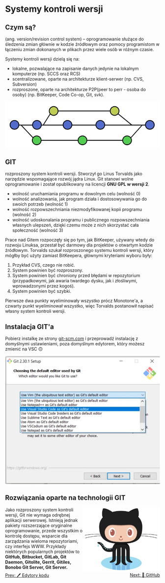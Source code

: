 # Systemy kontroli wersji
## Czym są?
(ang. version/revision control system) – oprogramowanie służące do śledzenia zmian głównie w kodzie źródłowym oraz pomocy programistom w łączeniu zmian dokonanych w plikach przez wiele osób w różnym czasie.

Systemy kontroli wersji dzielą się na:
  - lokalne, pozwalające na zapisanie danych jedynie na lokalnym komputerze (np. SCCS oraz RCS)
  - scentralizowane, oparte na architekturze klient-serwer (np. CVS, Subversion)
  - rozproszone, oparte na architekturze P2P(peer to perr - osoba do osoby) (np. BitKeeper, Code Co-op, Git, svk).

![Version Control System Scheme](./images/version_control_systems_scheme.svg)

## GIT
rozproszony system kontroli wersji. Stworzył go Linus Torvalds jako narzędzie wspomagające rozwój jądra Linux. Git stanowi wolne oprogramowanie i został opublikowany na licencji **GNU GPL w wersji 2**.
- wolność uruchamiania programu w dowolnym celu (wolność 0)
- wolność analizowania, jak program działa i dostosowywania go do swoich potrzeb (wolność 1)
- wolność rozpowszechniania niezmodyfikowanej kopii programu (wolność 2)
- wolność udoskonalania programu i publicznego rozpowszechniania własnych ulepszeń, dzięki czemu może z nich skorzystać cała społeczność (wolność 3)

Prace nad Gitem rozpoczęły się po tym, jak BitKeeper, używany wtedy do rozwoju Linuksa, przestał być darmowy dla projektów o otwartym kodzie źródłowym. Torvalds szukał rozproszonego systemu kontroli wersji, który mógłby być użyty zamiast BitKeepera, głównymi kryteriami wyboru były:

1. Przykład CVS, czego nie robić.
2. System powinien być rozproszony.
3. System powinien być chroniony przed błędami w repozytorium (przypadkowymi, jak awaria twardego dysku, jak i złośliwymi, wprowadzonymi przez kogoś).
4. System powinien być szybki.

Pierwsze dwa punkty wyeliminowały wszystko prócz Monotone'a, a czwarty punkt wyeliminował wszystko, więc Torvalds postanowił napisać własny system kontroli wersji.

## Instalacja GIT'a
Pobierz instalkę ze strony
[git-scm.com](https://git-scm.com/download/win)
i przeprowadź instalację z domyślnymi ustawieniami, poza domyślnym edytorem, który możesz zmienić na VSC 🙃

![GIT installation](./images/github_installation.webp)

## Rozwiązania oparte na technologii GIT

<div style="display:flex">
  <div style="flex:1;">
    Jako rozproszony system kontroli wersji, Git nie wymaga odrębnej aplikacji serwerowej. Istnieją jednak pakiety rozszerzające oryginalne oprogramowanie, przede wszystkim o kontrolę dostępu, wsparcie dla zarządzania wieloma repozytoriami, czy interfejs WWW. Przykłady niektórych popularnych projektów to <b>GitHub, Bitbucket, GitLab, Git Daemon, Gitolite, Gerrit, Gitiles, Bonobo Git Server, Git Server.</b>
  </div>
  <div style="flex:1;">
    <img src="./images/octocat.webp" alt="GitHub Octocat">
  </div>
</div>

<div style="display:flex;justify-content:space-between;">
  <a href="./#/code_editors?id=edytory-kodu">Prev: 🖊️ Edytory kodu</a>
  <a href="./#/github?id=github">Next: 🐙 GitHub</a>
</div>
